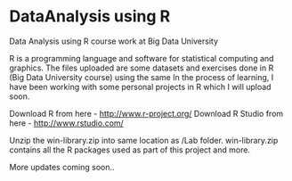 DataAnalysis using R
==============

Data Analysis using R course work at Big Data University

R is a programming language and software for statistical computing and graphics. The files uploaded are some datasets and exercises done in R (Big Data University course) using the same
In the process of learning, I have been working with some personal projects in R which I will upload soon.

Download R from here - http://www.r-project.org/
Download R Studio from here - http://www.rstudio.com/

Unzip the win-library.zip into same location as /Lab folder. win-library.zip contains all the R packages used as part of this project and more.

More updates coming soon..

